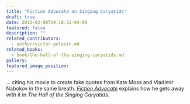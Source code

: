 ```yaml
---
title: "Fiction Advocate on Singing Caryatids"
draft: true
date: 2012-02-08T19:18:52-04:00
featured: false
description: ""
related_contributors:
  - author/victor-pelevin.md
related_books:
  - book/the-hall-of-the-singing-caryatids.md
gallery:
featured_image_position: 
---
```


... citing his moxie to create fake quotes from Kate Moss and Vladimir Nabokov in the same breath. _[Fiction Advocate](http://fictionadvocate.com/2012/02/08/review-the-hall-of-the-singing-caryatids-by-victor-pelevin/)_ explains how he gets away with it in _The Hall of the Singing Caryatids_.

